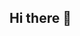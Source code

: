 ## Hi there 👋

<!--
**sandysandy-9/sandysandy-9** is a ✨ _special_ ✨ repository because its `README.md` (this file) appears on your GitHub profile.

Hi there, I'm [Parise ChaiatanyaKrishna Sandeep]!

I'm a student and tech enthusiast exploring the world of open source, AI, and mental health technology. Currently learning Python, NLP, and how to build things that make a difference.

- *GSoC 2025 Aspirant*  
- Passionate about mental wellness tools and ethical AI  
- Currently learning: HuggingFace, FastAPI, React  
- Always excited to contribute and grow with the community  

## Let's Connect!
- [LinkedIn](https://www.linkedin.com/in/parise-sandeep/)
- [googlefordevelopers](https://g.dev/sandeep_bharathcollage)

---

> "Code that cares — building for real people, real impact."
- 👯 I’m looking to collaborate on ...
- 🤔 I’m looking for help with ...
- 💬 Ask me about ...
- 📫 How to reach me: ...
- 😄 Pronouns: ...
- ⚡ Fun fact: ...
-->
